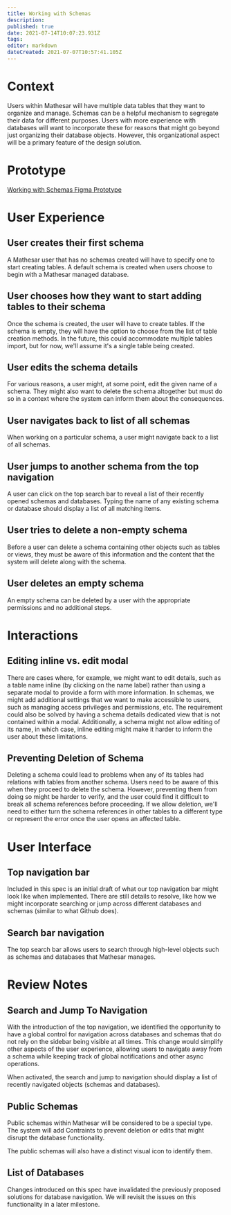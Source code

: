 ```yaml
---
title: Working with Schemas
description: 
published: true
date: 2021-07-14T10:07:23.931Z
tags: 
editor: markdown
dateCreated: 2021-07-07T10:57:41.105Z
---
```


# Context
Users within Mathesar will have multiple data tables that they want to organize and manage. Schemas can be a helpful mechanism to segregate their data for different purposes. Users with more experience with databases will want to incorporate these for reasons that might go beyond just organizing their database objects. However, this organizational aspect will be a primary feature of the design solution.

# Prototype
[Working with Schemas Figma Prototype](https://www.figma.com/proto/Uaf1ntcldzK2U41Jhw6vS2/Mathesar-MVP?page-id=2144%3A12391&node-id=2146%3A12394&viewport=2334%2C1300%2C2.543393611907959&scaling=contain)

# User Experience

## User creates their first schema
A Mathesar user that has no schemas created will have to specify one to start creating tables. A default schema is created when users choose to begin with a Mathesar managed database.

## User chooses how they want to start adding tables to their schema
Once the schema is created, the user will have to create tables. If the schema is empty, they will have the option to choose from the list of table creation methods. In the future, this could accommodate multiple tables import, but for now, we'll assume it's a single table being created.

## User edits the schema details
For various reasons, a user might, at some point, edit the given name of a schema. They might also want to delete the schema altogether but must do so in a context where the system can inform them about the consequences.

## User navigates back to list of all schemas
When working on a particular schema, a user might navigate back to a list of all schemas.

## User jumps to another schema from the top navigation
A user can click on the top search bar to reveal a list of their recently opened schemas and databases. Typing the name of any existing schema or database should display a list of all matching items. 

## User tries to delete a non-empty schema
Before a user can delete a schema containing other objects such as tables or views, they must be aware of this information and the content that the system will delete along with the schema. 

## User deletes an empty schema
An empty schema can be deleted by a user with the appropriate permissions and no additional steps. 

# Interactions
## Editing inline vs. edit modal
There are cases where, for example, we might want to edit details, such as a table name inline (by clicking on the name label) rather than using a separate modal to provide a form with more information.
In schemas, we might add additional settings that we want to make accessible to users, such as managing access privileges and permissions, etc. The requirement could also be solved by having a schema details dedicated view that is not contained within a modal. 
Additionally, a schema might not allow editing of its name, in which case, inline editing might make it harder to inform the user about these limitations. 

## Preventing Deletion of Schema
Deleting a schema could lead to problems when any of its tables had relations with tables from another schema. Users need to be aware of this when they proceed to delete the schema. However, preventing them from doing so might be harder to verify, and the user could find it difficult to break all schema references before proceeding. If we allow deletion, we'll need to either turn the schema references in other tables to a different type or represent the error once the user opens an affected table.

# User Interface
## Top navigation bar
Included in this spec is an initial draft of what our top navigation bar might look like when implemented. There are still details to resolve, like how we might incorporate searching or jump across different databases and schemas (similar to what Github does). 

## Search bar navigation
The top search bar allows users to search through high-level objects such as schemas and databases that Mathesar manages.

# Review Notes

## Search and Jump To Navigation
With the introduction of the top navigation, we identified the opportunity to have a global control for navigation across databases and schemas that do not rely on the sidebar being visible at all times. This change would simplify other aspects of the user experience, allowing users to navigate away from a schema while keeping track of global notifications and other async operations.

When activated, the search and jump to navigation should display a list of recently navigated objects (schemas and databases).

## Public Schemas
Public schemas within Mathesar will be considered to be a special type. The system will add Contraints to prevent deletion or edits that might disrupt the database functionality.

The public schemas will also have a distinct visual icon to identify them.

## List of Databases
Changes introduced on this spec have invalidated the previously proposed solutions for database navigation. We will revisit the issues on this functionality in a later milestone.